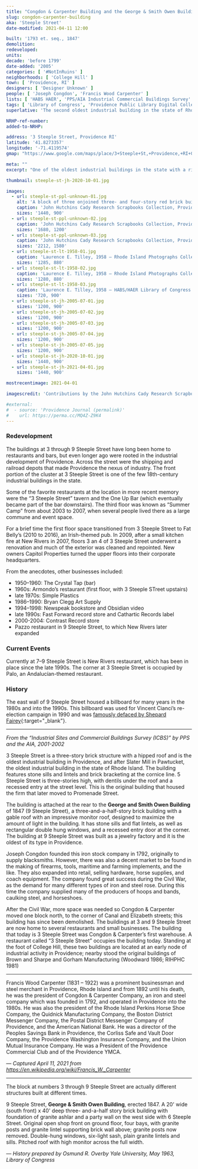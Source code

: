 ```yaml
---
title: "Congdon & Carpenter Building and the George & Smith Owen Building"
slug: congdon-carpenter-building
aka: 'Steeple Street'
date-modified: 2021-04-11 12:00

built: '1793 et. seq., 1847'
demolition: 
redeveloped: 
units:
decade: 'before 1799'
date-added: '2005'
categories: [ '#NotInRuins' ]
neighborhoods: [ 'College Hill' ]
town: [ 'Providence, RI' ]
designers: [ 'Designer Unknown' ]
people: [ 'Joseph Congdon', 'Francis Wood Carpenter' ]
lists: [ 'HABS HAER', 'PPS/AIA Industrial Commercial Buildings Survey' ]
tags: [ 'Library of Congress', 'Providence Public Library Digital Collections', 'The Superlatives' ]
superlative: 'The second oldest industrial building in the state of Rhode Island, and the oldest in Providence'

NRHP-ref-number:
added-to-NRHP:

address: '3 Steeple Street, Providence RI'
latitude: '41.8273357'
longitude: '-71.4119574'
gmap: "https://www.google.com/maps/place/3+Steeple+St,+Providence,+RI+02903/@41.8273357,-71.4119574,17z/data=!3m1!4b1!4m5!3m4!1s0x89e445170e771bcd:0xf72c047b5affdbd5!8m2!3d41.8273357!4d-71.4097687"

meta: ""
excerpt: "One of the oldest industrial buildings in the state with a rich history that continues to this day"

thumbnail: steeple-st-jh-2020-10-01.jpg

images:
  - url: steeple-st-ppl-unknown-01.jpg
    alt: 'A block of three onjoined three- and four-story red brick buildings with granite window sills. The earliest building dates from 1793 and the latest from 1847. The oldest building is a four-story rectangular block with a flat roof; to the south is another older three-story building with a hipped monitor roof; in the middle is a three and a half story building with a clerstory monitor roof; and on the east end is a four-and-a-half story building with another clerstory monitor roof.'
    caption: 'John Hutchins Cady Research Scrapbooks Collection, Providence Public Library — Undated, likely before 1906 when the East Side Train raised causeway was built.'
    sizes: '1440, 900'
  - url: steeple-st-ppl-unknown-02.jpg
    caption: 'John Hutchins Cady Research Scrapbooks Collection, Providence Public Library — Undated, image of W. Congdon & Sons Hardware Shop on Steeple Street'
    sizes: '1680, 1200'
  - url: steeple-st-ppl-unknown-03.jpg
    caption: 'John Hutchins Cady Research Scrapbooks Collection, Providence Public Library — Undated, likely after 1942 as that seems to be a 1942 Ford Super Deluxe sedan in the left foreground'
    sizes: '2212, 1580'
  - url: steeple-st-lt-1958-01.jpg
    caption: 'Laurence E. Tilley, 1958 — Rhode Island Photographs Collection, Providence Public Library. Signs on the building read Crystal Tap, Warren Teaming Co. Trucking – Rigging, Jewell Belting, sells roller bearings, Royesford Hangers, Agents for American Steel Split Pulleys. A “Congon & Carpenter Co.” sign is seen on a building behind where they moved after the Civil War.'
    sizes: '1285, 880'
  - url: steeple-st-lt-1958-02.jpg
    caption: 'Laurence E. Tilley, 1958 — Rhode Island Photographs Collection, Providence Public Library. The sign on the next section of building reads Atlantic Pump & Supply Co.'
    sizes: '1280, 880'
  - url: steeple-st-lt-1958-03.jpg
    caption: 'Laurence E. Tilley, 1958 — HABS/HAER Library of Congress. The sign on this next section of building reads Allenson Brothers Sheet Metal Work.'
    sizes: '720, 900'
  - url: steeple-st-jh-2005-07-01.jpg
    sizes: '1200, 900'
  - url: steeple-st-jh-2005-07-02.jpg
    sizes: '1200, 900'
  - url: steeple-st-jh-2005-07-03.jpg
    sizes: '1200, 900'
  - url: steeple-st-jh-2005-07-04.jpg
    sizes: '1200, 900'
  - url: steeple-st-jh-2005-07-05.jpg
    sizes: '1200, 900'
  - url: steeple-st-jh-2020-10-01.jpg
    sizes: '1440, 900'
  - url: steeple-st-jh-2021-04-01.jpg
    sizes: '1440, 900'

mostrecentimage: 2021-04-01

imagescredit: 'Contributions by the John Hutchins Cady Research Scrapbooks Collection (<a href="//provlibdigital.org/islandora/object/islandora%3A6184" target="_blank">photo 1</a>, <a href="//provlibdigital.org/islandora/object/islandora%3A5040" target="_blank">photo 2</a>, <a href="//provlibdigital.org/islandora/object/islandora%3A6090" target="_blank">photo 3</a>) and the Rhode Island Photographs Collection (<a href="//provlibdigital.org/islandora/object/islandora%3A12752" target="_blank">photo 1</a>, <a href="//provlibdigital.org/islandora/object/islandora%3A12401" target="_blank">photo 2</a> from the Providence Public Library, and the HABS/HAER collection of the Library of Congress'

#external:
#  - source: 'Providence Journal (permalink)'
#    url: https://perma.cc/MQ4Z-Z9K4
---
```


### Redevelopment

The buildings at 3 through 9 Steeple Street have long been home to restaurants and bars, but even longer ago were rooted in the industrial development of Providence. Across the street were the shipping and railroad depots that made Providence the nexus of industry. The front portion of the cluster at 3 Steeple Street is one of the few 18th-century industrial buildings in the state. 

Some of the favorite restaurants at the location in more recent memory were the “3 Steeple Street” tavern and the One Up Bar (which eventually became part of the bar downstairs). The third floor was known as “Summer Camp” from about 2003 to 2007, when several people lived there as a large commune and event space.

For a brief time the first floor space transitioned from 3 Steeple Street to Fat Belly’s (2010 to 2016), an Irish-themed pub. In 2009, after a small kitchen fire at New Rivers in 2007, floors 3 an 4 of 3 Steeple Street underwent a renovation and much of the exterior was cleaned and repointed. New owners Capitol Properties turned the upper floors into their corporate headquarters. 

From the anecdotes, other businesses included:

+ 1950–1960: The Crystal Tap (bar)
+ 1960s: Armondo’s restaurant (first floor, with 3 Steeple STreet upstairs)
+ late 1970s: Simple Plastics
+ 1986–1990: Bryan Clegg Art Supply
+ 1994–1998: Newspeak bookstore and Obsidian video
+ late 1990s: Fast Forward record store and Cathartic Records label
+ 2000-2004: Contrast Record store
+ Pazzo restaurant in 9 Steeple Street, to which New Rivers later expanded


### Current Events

Currently at 7–9 Steeple Street is New Rivers restaurant, which has been in place since the late 1990s. The corner at 3 Steeple Street is occupied by Palo, an Andalucían-themed restaurant. 


### History

The east wall of 9 Steeple Street housed a billboard for many years in the 1980s and into the 1990s. This billboard was used for Vincent Cianci’s re-election campaign in 1990 and was [famously defaced by Shepard Fairey](//obeygiant.com/cianci-billboard/){:target="_blank"}. 

***

_From the “Industrial Sites and Commercial Buildings Survey (ICBS)” by PPS and the AIA, 2001-2002_

3 Steeple Street is a three-story brick structure with a hipped roof and is the oldest industrial building in Providence, and after Slater Mill in Pawtucket, the oldest industrial building in the state of Rhode Island. The building features stone sills and lintels and brick bracketing at the cornice line. 5 Steeple Street is three-stories high, with dentils under the roof and a recessed entry at the street level. This is the original building that housed the firm that later moved to Promenade Street.

The building is attached at the rear to the **George and Smith Owen Building** of 1847 (9 Steeple Street), a three-and-a-half-story brick building with a gable roof with an impressive monitor roof, designed to maximize the amount of light in the building. It has stone sills and flat lintels, as well as rectangular double hung windows, and a recessed entry door at the corner. The building at 9 Steeple Street was built as a jewelry factory and it is the oldest of its type in Providence.

Joseph Congdon founded this iron stock company in 1792, originally to supply blacksmiths. However, there was also a decent market to be found in the making of firearms, tools, maritime and farming implements, and the like. They also expanded into retail, selling hardware, horse supplies, and coach equipment. The company found great success during the Civil War, as the demand for many different types of iron and steel rose. During this time the company supplied many of the producers of hoops and bands, caulking steel, and horseshoes.

After the Civil War, more space was needed so Congdon & Carpenter moved one block north, to the corner of Canal and Elizabeth streets; this building has since been demolished. The buildings at 3 and 9 Steeple Street are now home to several restaurants and small businesses. The building that today is 3 Steeple Street was Congdon & Carpenter’s first warehouse. A restaurant called “3 Steeple Street” occupies the building today. Standing at the foot of College Hill, these two buildings are located at an early node of industrial activity in Providence; nearby stood the original buildings of Brown and Sharpe and Gorham Manufacturing (Woodward 1986; RIHPHC 1981)

***

Francis Wood Carpenter (1831 – 1922) was a prominent businessman and steel merchant in Providence, Rhode Island and from 1892 until his death, he was the president of Congdon & Carpenter Company, an iron and steel company which was founded in 1792, and operated in Providence into the 1980s. He was also the president of the Rhode Island Perkins Horse Shoe Company, the Quidnick Manufacturing Company, the Boston District Messenger Company, the Postal District Messenger Company of Providence, and the American National Bank. He was a director of the Peoples Savings Bank in Providence, the Corliss Safe and Vault Door Company, the Providence Washington Insurance Company, and the Union Mutual Insurance Company. He was a President of the Providence Commercial Club and of the Providence YMCA.

— _Captured April 11, 2021 from https://en.wikipedia.org/wiki/Francis_W._Carpenter_

***

The block at numbers 3 through 9 Steeple Street are actually different structures built at different times. 

9 Steeple Street, **George & Smith Owen Building**, erected 1847. A 20' wide (south front) x 40' deep three- and-a-half story brick building with foundation of granite ashlar and a party wall on the west side with 6 Steeple Street. Original open shop front on ground floor, four bays, with granite posts and granite lintel supporting brick wall above; granite posts now removed. Double-hung windows, six-light sash, plain granite lintels and sills. Pitched roof with high monitor across the full width. 

— _History prepared by Osmund R. Overby Yale University, May 1963, Library of Congress_
